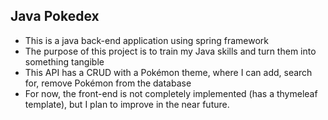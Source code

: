 ## Java Pokedex
- This is a java back-end application using spring framework
- The purpose of this project is to train my Java skills and turn them into something tangible
- This API has a CRUD with a Pokémon theme, where I can add, search for, remove Pokémon from the database
- For now, the front-end is not completely implemented (has a thymeleaf template), but I plan to improve in the near future.
